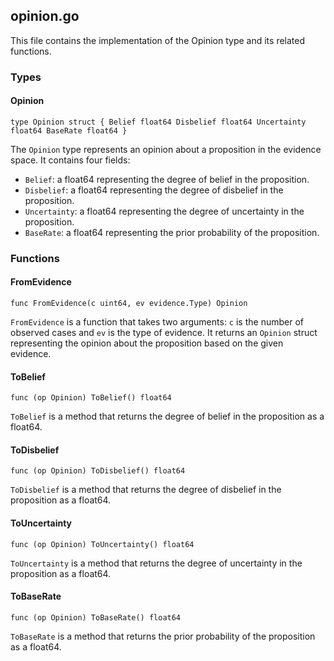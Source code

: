opinion.go
----------

This file contains the implementation of the Opinion type and its related functions.

### Types

#### Opinion

`type Opinion struct { Belief float64 Disbelief float64 Uncertainty float64 BaseRate float64 }`

The `Opinion` type represents an opinion about a proposition in the evidence space. It contains four fields:

*   `Belief`: a float64 representing the degree of belief in the proposition.
*   `Disbelief`: a float64 representing the degree of disbelief in the proposition.
*   `Uncertainty`: a float64 representing the degree of uncertainty in the proposition.
*   `BaseRate`: a float64 representing the prior probability of the proposition.

### Functions

#### FromEvidence

`func FromEvidence(c uint64, ev evidence.Type) Opinion`

`FromEvidence` is a function that takes two arguments: `c` is the number of observed cases and `ev` is the type of evidence. It returns an `Opinion` struct representing the opinion about the proposition based on the given evidence.

#### ToBelief

`func (op Opinion) ToBelief() float64`

`ToBelief` is a method that returns the degree of belief in the proposition as a float64.

#### ToDisbelief

`func (op Opinion) ToDisbelief() float64`

`ToDisbelief` is a method that returns the degree of disbelief in the proposition as a float64.

#### ToUncertainty

`func (op Opinion) ToUncertainty() float64`

`ToUncertainty` is a method that returns the degree of uncertainty in the proposition as a float64.

#### ToBaseRate

`func (op Opinion) ToBaseRate() float64`

`ToBaseRate` is a method that returns the prior probability of the proposition as a float64.
